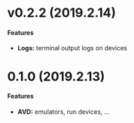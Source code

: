 # v0.2.2 (2019.2.14)

#### Features

- **Logs:** terminal output logs on devices

# 0.1.0 (2019.2.13)

#### Features

- **AVD:** emulators, run devices, ...
